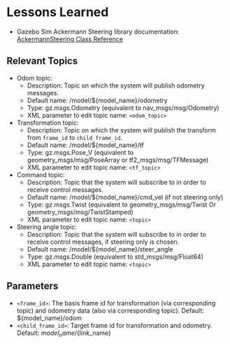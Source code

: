 # Lessons Learned

- Gazebo Sim Ackermann Steering library documentation: [AckermannSteering Class Reference](https://gazebosim.org/api/sim/8/classgz_1_1sim_1_1systems_1_1AckermannSteering.html)

## Relevant Topics

- Odom topic:
    - Description: Topic on which the system will publish odometry messages.
    - Default name: /model/${model_name}/odometry
    - Type: gz.msgs.Odometry (equivalent to nav_msgs/msg/Odometry)
    - XML parameter to edit topic name: `<odom_topic>`
- Transformation topic:
    - Description: Topic on which the system will publish the transform from `frame_id` to `child_frame_id`.
    - Default name: /model/${model_name}/tf
    - Type: gz.msgs.Pose_V (equivalent to geometry_msgs/msg/PoseArray or tf2_msgs/msg/TFMessage)
    - XML parameter to edit topic name: `<tf_topic>`
- Command topic:
    - Description: Topic that the system will subscribe to in order to receive control messages.
    - Default name: /model/${model_name}/cmd_vel (if not steering only)
    - Type: gz.msgs.Twist (equivalent to geometry_msgs/msg/Twist Or geometry_msgs/msg/TwistStamped)
    - XML parameter to edit topic name: `<topic>`
- Steering angle topic:
    - Description: Topic that the system will subscribe to in order to receive control messages, if steering only is chosen.
    - Default name: /model/${model_name}/steer_angle
    - Type: gz.msgs.Double (equivalent to std_msgs/msg/Float64)
    - XML parameter to edit topic name: `<topic>`

## Parameters

- `<frame_id>`: The basis frame id for transformation (via corresponding topic) and odometry data (also via corresponding topic).
Default: ${model_name}/odom
- `<child_frame_id>`: Target frame id for transformation and odometry.
Default: ${model_name}/${link_name}
